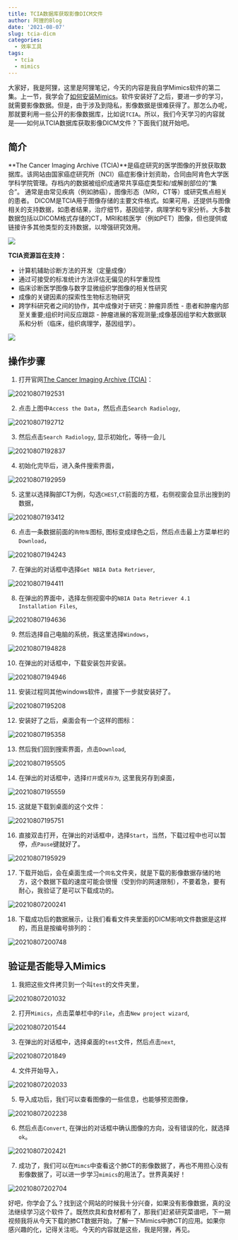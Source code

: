 ```yaml
---
title: TCIA数据库获取影像DICM文件
author: 阿狸的Blog
date: '2021-08-07'
slug: tcia-dicm
categories:
  - 效率工具
tags:
  - tcia
  - mimics
---
```


大家好，我是阿狸，这里是阿狸笔记，今天的内容是我自学Mimics软件的第二集。上一节，我学会了[如何安装Mimics](https://www.bilibili.com/video/BV1cy4y177im/)。软件安装好了之后，要进一步的学习，就需要影像数据。但是，由于涉及到隐私，影像数据是很难获得了。那怎么办呢，那就要利用一些公开的影像数据库，比如说`TCIA`。所以，我们今天学习的内容就是——如何从TCIA数据库获取影像DICM文件？下面我们就开始吧。
## 简介
**The Cancer Imaging Archive (TCIA)**是癌症研究的医学图像的开放获取数据库。该网站由国家癌症研究所（NCI）癌症影像计划资助，合同由阿肯色大学医学科学院管理。存档内的数据被组织成通常共享癌症类型和/或解剖部位的“集合”。 通常是由常见疾病（例如肺癌），图像形态（MRI，CT等）或研究焦点相关的患者。 DICOM是TCIA用于图像存储的主要文件格式。如果可用，还提供与图像相关的支持数据，如患者结果，治疗细节，基因组学，病理学和专家分析。大多数数据包括以DICOM格式存储的CT，MRI和核医学（例如PET）图像，但也提供或链接许多其他类型的支持数据，以增强研究效用。  

![](app://local/E%3A%5CSynologyDrive%5Cobsidian%5Cz%20-%20Attachments%20I%20%E9%99%84%E4%BB%B6%5CPasted%20image%2020210804223903.png?1628087943000)

  
**TCIA资源旨在支持：**

-   计算机辅助诊断方法的开发（定量成像）
-   通过可接受的标准统计方法评估无偏见的科学重现性
-   临床诊断医学图像与数字显微组织学图像的相关性研究
-   成像的关键因素的探索性生物标志物研究
-   跨学科研究者之间的协作，其中成像对于研究：肿瘤异质性 - 患者和肿瘤内部至关重要;组织时间反应跟踪 - 肿瘤进展的客观测量;成像基因组学和大数据联系和分析（临床，组织病理学，基因组学）。

![](app://local/E%3A%5CSynologyDrive%5Cobsidian%5Cz%20-%20Attachments%20I%20%E9%99%84%E4%BB%B6%5CPasted%20image%2020210804223921.png?1628087961000)

## 操作步骤
1. 打开官网[The Cancer Imaging Archive (TCIA)](https://www.cancerimagingarchive.net/)：

![20210807192531](https://gitee.com/alingyisheng/tupian/raw/master/img/20210807192531.png)

2. 点击上图中`Access the Data`，然后点击`Search Radiology`,

![20210807192712](https://gitee.com/alingyisheng/tupian/raw/master/img/20210807192712.png)

3. 然后点击`Search Radiology`, 显示初始化，等待一会儿

![20210807192837](https://gitee.com/alingyisheng/tupian/raw/master/img/20210807192837.png)

4. 初始化完毕后，进入条件搜索界面，

![20210807192959](https://gitee.com/alingyisheng/tupian/raw/master/img/20210807192959.png)

5. 这里以选择胸部CT为例，勾选`CHEST`,`CT`前面的方框，右侧视窗会显示出搜到的数据，

![20210807193412](https://gitee.com/alingyisheng/tupian/raw/master/img/20210807193412.png)

6. 点击一条数据前面的`购物车`图标, 图标变成绿色之后，然后点击最上方菜单栏的`Download`，

![20210807194243](https://gitee.com/alingyisheng/tupian/raw/master/img/20210807194243.png)

7. 在弹出的对话框中选择`Get NBIA Data Retriever`,

![20210807194411](https://gitee.com/alingyisheng/tupian/raw/master/img/20210807194411.png)

8. 在弹出的界面中，选择左侧视窗中的`NBIA Data Retriever 4.1 Installation Files`,

![20210807194636](https://gitee.com/alingyisheng/tupian/raw/master/img/20210807194636.png)

9. 然后选择自己电脑的系统，我这里选择`Windows`，

![20210807194828](https://gitee.com/alingyisheng/tupian/raw/master/img/20210807194828.png)

10. 在弹出的对话框中，下载安装包并安装。

![20210807194946](https://gitee.com/alingyisheng/tupian/raw/master/img/20210807194946.png)

11. 安装过程同其他windows软件，直接下一步就安装好了。

![20210807195208](https://gitee.com/alingyisheng/tupian/raw/master/img/20210807195208.png)

12. 安装好了之后，桌面会有一个这样的图标：

![20210807195358](https://gitee.com/alingyisheng/tupian/raw/master/img/20210807195358.png)

13. 然后我们回到搜索界面，点击`Download`,

![20210807195505](https://gitee.com/alingyisheng/tupian/raw/master/img/20210807195505.png)

14. 在弹出的对话框中，选择`打开`或`另存为`, 这里我另存到桌面，

![20210807195559](https://gitee.com/alingyisheng/tupian/raw/master/img/20210807195559.png)

15. 这就是下载到桌面的这个文件：

![20210807195751](https://gitee.com/alingyisheng/tupian/raw/master/img/20210807195751.png)

16. 直接双击打开，在弹出的对话框中，选择`Start`，当然，下载过程中也可以暂停，点`Pause`键就好了。

![20210807195929](https://gitee.com/alingyisheng/tupian/raw/master/img/20210807195929.png)

17. 下载开始后，会在桌面生成一个`同名`文件夹，就是下载的影像数据存储的地方，这个数据下载的速度可能会很慢（受到你的网速限制），不要着急，要有耐心，我验证了是可以下载成功的。

![20210807200241](https://gitee.com/alingyisheng/tupian/raw/master/img/20210807200241.png)

18. 下载成功后的数据展示，让我们看看文件夹里面的DICM影响文件数据是这样的，而且是按编号排列的：

![20210807200748](https://gitee.com/alingyisheng/tupian/raw/master/img/20210807200748.png)
## 验证是否能导入Mimics
1. 我把这些文件拷贝到一个叫`test`的文件夹里，

![20210807201032](https://gitee.com/alingyisheng/tupian/raw/master/img/20210807201032.png)

2. 打开`Mimics`，点击菜单栏中的`File`，点击`New project wizard`,

![20210807201544](https://gitee.com/alingyisheng/tupian/raw/master/img/20210807201544.png)

3. 在弹出的对话框中，选择桌面的`test`文件，然后点击`next`,

![20210807201849](https://gitee.com/alingyisheng/tupian/raw/master/img/20210807201849.png)

4. 文件开始导入，

![20210807202033](https://gitee.com/alingyisheng/tupian/raw/master/img/20210807202033.png)

5. 导入成功后，我们可以查看图像的一些信息，也能够预览图像，

![20210807202238](https://gitee.com/alingyisheng/tupian/raw/master/img/20210807202238.png)

6. 然后点击`Convert`,  在弹出的对话框中确认图像的方向，没有错误的化，就选择`ok`。

![20210807202421](https://gitee.com/alingyisheng/tupian/raw/master/img/20210807202421.png)

7. 成功了，我们可以在`Mimcs`中查看这个肺CT的影像数据了，再也不用担心没有影像数据了，可以进一步学习`mimics`的用法了。世界真美好！

![20210807202704](https://gitee.com/alingyisheng/tupian/raw/master/img/20210807202704.png)

好吧，你学会了么？找到这个网站的时候我十分兴奋，如果没有影像数据，真的没法继续学习这个软件了。既然炊具和食材都有了，那我们赶紧研究菜谱吧，下一期视频我将从今天下载的肺CT数据开始，了解一下Mimics中肺CT的应用。如果你感兴趣的化，记得关注呃。今天的内容就是这些，我是阿狸，再见。

